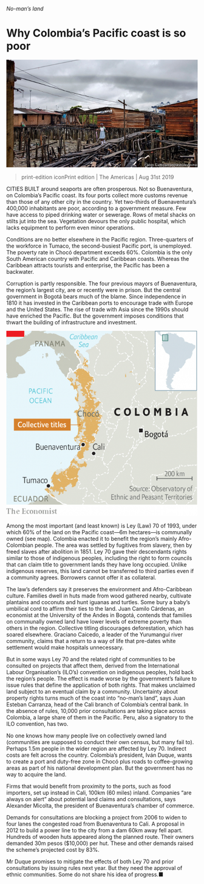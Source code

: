 ###### No-man’s land

# Why Colombia’s Pacific coast is so poor 

![image](images/20190831_AMP001_0.jpg) 

> print-edition iconPrint edition | The Americas | Aug 31st 2019 

CITIES BUILT around seaports are often prosperous. Not so Buenaventura, on Colombia’s Pacific coast. Its four ports collect more customs revenue than those of any other city in the country. Yet two-thirds of Buenaventura’s 400,000 inhabitants are poor, according to a government measure. Few have access to piped drinking water or sewerage. Rows of metal shacks on stilts jut into the sea. Vegetation devours the only public hospital, which lacks equipment to perform even minor operations. 

Conditions are no better elsewhere in the Pacific region. Three-quarters of the workforce in Tumaco, the second-busiest Pacific port, is unemployed. The poverty rate in Chocó department exceeds 60%. Colombia is the only South American country with Pacific and Caribbean coasts. Whereas the Caribbean attracts tourists and enterprise, the Pacific has been a backwater. 

Corruption is partly responsible. The four previous mayors of Buenaventura, the region’s largest city, are or recently were in prison. But the central government in Bogotá bears much of the blame. Since independence in 1810 it has invested in the Caribbean ports to encourage trade with Europe and the United States. The rise of trade with Asia since the 1990s should have enriched the Pacific. But the government imposes conditions that thwart the building of infrastructure and investment. 

![image](images/20190831_AMM968.png) 

Among the most important (and least known) is Ley (Law) 70 of 1993, under which 60% of the land on the Pacific coast—6m hectares—is communally owned (see map). Colombia enacted it to benefit the region’s mainly Afro-Colombian people. The area was settled by fugitives from slavery, then by freed slaves after abolition in 1851. Ley 70 gave their descendants rights similar to those of indigenous peoples, including the right to form councils that can claim title to government lands they have long occupied. Unlike indigenous reserves, this land cannot be transferred to third parties even if a community agrees. Borrowers cannot offer it as collateral. 

The law’s defenders say it preserves the environment and Afro-Caribbean culture. Families dwell in huts made from wood gathered nearby, cultivate plantains and coconuts and hunt iguanas and turtles. Some bury a baby’s umbilical cord to affirm their ties to the land. Juan Camilo Cárdenas, an economist at the University of the Andes in Bogotá, contends that families on communally owned land have lower levels of extreme poverty than others in the region. Collective titling discourages deforestation, which has soared elsewhere. Graciano Caicedo, a leader of the Yurumanguí river community, claims that a return to a way of life that pre-dates white settlement would make hospitals unnecessary. 

But in some ways Ley 70 and the related right of communities to be consulted on projects that affect them, derived from the International Labour Organisation’s (ILO’s) convention on indigenous peoples, hold back the region’s people. The effect is made worse by the government’s failure to issue rules that define the application of both rights. That makes unclaimed land subject to an eventual claim by a community. Uncertainty about property rights turns much of the coast into “no-man’s land”, says Juan Esteban Carranza, head of the Cali branch of Colombia’s central bank. In the absence of rules, 10,000 prior consultations are taking place across Colombia, a large share of them in the Pacific. Peru, also a signatory to the ILO convention, has two. 

No one knows how many people live on collectively owned land (communities are supposed to conduct their own census, but many fail to). Perhaps 1.5m people in the wider region are affected by Ley 70. Indirect costs are felt across the country. Colombia’s president, Iván Duque, wants to create a port and duty-free zone in Chocó plus roads to coffee-growing areas as part of his national development plan. But the government has no way to acquire the land. 

Firms that would benefit from proximity to the ports, such as food importers, set up instead in Cali, 100km (60 miles) inland. Companies “are always on alert” about potential land claims and consultations, says Alexander Micolta, the president of Buenaventura’s chamber of commerce. 

Demands for consultations are blocking a project from 2006 to widen to four lanes the congested road from Buenaventura to Cali. A proposal in 2012 to build a power line to the city from a dam 60km away fell apart. Hundreds of wooden huts appeared along the planned route. Their owners demanded 30m pesos ($10,000) per hut. These and other demands raised the scheme’s projected cost by 83%. 

Mr Duque promises to mitigate the effects of both Ley 70 and prior consultations by issuing rules next year. But they need the approval of ethnic communities. Some do not share his idea of progress.■ 

